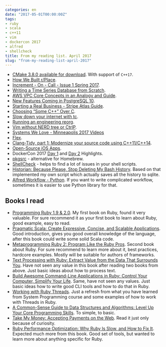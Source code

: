 ```yaml
---
categories: en
date: "2017-05-01T00:00:00Z"
tags:
- ruby
- scala
- c++11
- vim
- dockercon 2017
- alfred
- shellcheck
title: From my reading list. April 2017
slug: "from-my-reading-list-april-2017"
---
```


- [CMake 3.8.0 available for download](https://blog.kitware.com/cmake-3-8-0-available-for-download/). With support of `C++17`.
- [How We Built r/Place](https://redditblog.com/2017/04/13/how-we-built-rplace/).
- [Increment - On - Call - Issue 1 Spring 2017](https://increment.com/on-call/).
- [Writing a Time Series Database from Scratch](https://fabxc.org/blog/2017-04-10-writing-a-tsdb/).
- [AWS VPC Core Concepts in an Analogy and Guide](http://start.jcolemorrison.com/aws-vpc-core-concepts-analogy-guide/).
- [New Features Coming in PostgreSQL 10](http://rhaas.blogspot.com/2017/04/new-features-coming-in-postgresql-10.html).
- [Starting a Real Business - Stripe Atlas Guide](https://stripe.com/atlas/guide).
- [Choosing “Some C++” Over C](https://medium.com/@davidtstrauss/choosing-some-c-over-c-f5acb3dce4f5).
- [Slow down your internet with tc](https://jvns.ca/blog/2017/04/01/slow-down-your-internet-with-tc/).
- [Running an engineering reorg](https://lethain.com/running-an-engineering-reorg/).
- [Vim without NERD tree or CtrlP](https://gist.github.com/csswizardry/9a33342dace4786a9fee35c73fa5deeb).
- [Systems We Love - Minneapolis 2017 Videos](https://systemswe.love/archive/minneapolis-2017)
- [Flex](https://harc.ycr.org/flex/).
- [Clang-Tidy, part 1: Modernize your source code using C++11/C++14](https://www.kdab.com/clang-tidy-part-1-modernize-source-code-using-c11c14/).
- [Open-Source iOS Apps](https://github.com/dkhamsing/open-source-ios-apps).
- DockerCon 2017 [Day 1](https://blog.docker.com/2017/04/dockercon-2017-day-1-highlights/) and [Day 2](https://blog.docker.com/2017/04/dockercon-2017-day-2-highlights/) Highlights.
- [pkgsrc](https://www.pkgsrc.org) - alternative for Homebrew.
- [ShellCheck](https://github.com/koalaman/shellcheck) - helps to find a lot of issues in your shell scripts.
- [Historian: Because Please, Stop Deleting My Bash History](https://undertitled.com/2017/04/12/historian-because-please-stop-deleting-my-bash-history.html). Based on that implemented my own script which actually saves all the history to sqlite.
- [Alfred Workflow - Python](https://github.com/deanishe/alfred-workflow). If you want to write complicated workflow, sometimes it is easier to use Python library for that.

## Books I read

- [Programming Ruby 1.9 & 2.0](https://www.goodreads.com/book/show/18106139-programming-ruby-1-9-2-0). My first book on Ruby, found it very valuable. For sure recommend it as your first book to learn about Ruby, good example, easy to read.
- [Pragmatic Scala: Create Expressive, Concise, and Scalable Applications](https://www.goodreads.com/book/show/25509140-pragmatic-scala). Good introduction, gives you good overall knowledge of the language, after this book could write some solid Scala code.
- [Metaprogramming Ruby 2: Program Like the Ruby Pros](https://www.goodreads.com/book/show/21824181-metaprogramming-ruby-2). Second book about Ruby. For sure recommend to learn more about it, best practices, hardcore examples. Mostly will be suitable for authors of frameworks.
- [Text Processing with Ruby: Extract Value from the Data That Surrounds You](https://www.goodreads.com/book/show/27038298-text-processing-with-ruby). Have not seen any value in this book after reading two books from above. Just basic ideas about how to process text.
- [Build Awesome Command-Line Applications in Ruby: Control Your Computer, Simplify Your Life](https://www.goodreads.com/book/show/12962826-build-awesome-command-line-applications-in-ruby). Same, have not seen any values. Just basic ideas how to write good CLI tools and how to do that in Ruby.
- [Working with Ruby Threads](https://www.goodreads.com/book/show/17826435-working-with-ruby-threads). Just a refresh from what you have learned from System Programming course and some examples of how to work with Threads in Ruby.
- [A Common-Sense Guide to Data Structures and Algorithms: Level Up Your Core Programming Skills](https://www.goodreads.com/book/show/34695800-a-common-sense-guide-to-data-structures-and-algorithms). To simple, to basic.
- [Take My Money: Accepting Payments on the Web](https://www.goodreads.com/book/show/34484631-take-my-money). Read it just only because of curiosity. 
- [Ruby Performance Optimization: Why Ruby Is Slow, and How to Fix It](https://www.goodreads.com/book/show/25276703-ruby-performance-optimization). Expected much more from this book. Good set of tools, but wanted to learn more about anything specific for Ruby.

